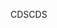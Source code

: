 <span data-ttu-id="c2fc0-101">CDS</span><span class="sxs-lookup"><span data-stu-id="c2fc0-101">CDS</span></span>